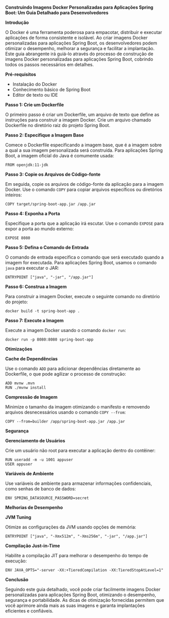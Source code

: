 **Construindo Imagens Docker Personalizadas para Aplicações Spring Boot: Um Guia Detalhado para Desenvolvedores**

**Introdução**

O Docker é uma ferramenta poderosa para empacotar, distribuir e executar aplicações de forma consistente e isolável. Ao criar imagens Docker personalizadas para aplicações Spring Boot, os desenvolvedores podem otimizar o desempenho, melhorar a segurança e facilitar a implantação. Este guia abrangente irá guiá-lo através do processo de construção de imagens Docker personalizadas para aplicações Spring Boot, cobrindo todos os passos necessários em detalhes.

**Pré-requisitos**

* Instalação do Docker
* Conhecimento básico de Spring Boot
* Editor de texto ou IDE

**Passo 1: Crie um Dockerfile**

O primeiro passo é criar um Dockerfile, um arquivo de texto que define as instruções para construir a imagem Docker. Crie um arquivo chamado Dockerfile no diretório raiz do projeto Spring Boot.

**Passo 2: Especifique a Imagem Base**

Comece o Dockerfile especificando a imagem base, que é a imagem sobre a qual a sua imagem personalizada será construída. Para aplicações Spring Boot, a imagem oficial do Java é comumente usada:

```
FROM openjdk:11-jdk
```

**Passo 3: Copie os Arquivos de Código-fonte**

Em seguida, copie os arquivos de código-fonte da aplicação para a imagem Docker. Use o comando `COPY` para copiar arquivos específicos ou diretórios inteiros:

```
COPY target/spring-boot-app.jar /app.jar
```

**Passo 4: Exponha a Porta**

Especifique a porta que a aplicação irá escutar. Use o comando `EXPOSE` para expor a porta ao mundo externo:

```
EXPOSE 8080
```

**Passo 5: Defina o Comando de Entrada**

O comando de entrada especifica o comando que será executado quando a imagem for executada. Para aplicações Spring Boot, usamos o comando `java` para executar o JAR:

```
ENTRYPOINT ["java", "-jar", "/app.jar"]
```

**Passo 6: Construa a Imagem**

Para construir a imagem Docker, execute o seguinte comando no diretório do projeto:

```
docker build -t spring-boot-app .
```

**Passo 7: Execute a Imagem**

Execute a imagem Docker usando o comando `docker run`:

```
docker run -p 8080:8080 spring-boot-app
```

**Otimizações**

**Cache de Dependências**

Use o comando `ADD` para adicionar dependências diretamente ao Dockerfile, o que pode agilizar o processo de construção:

```
ADD mvnw .mvn
RUN ./mvnw install
```

**Compressão de Imagem**

Minimize o tamanho da imagem otimizando o manifesto e removendo arquivos desnecessários usando o comando `COPY --from`:

```
COPY --from=builder /app/spring-boot-app.jar /app.jar
```

**Segurança**

**Gerenciamento de Usuários**

Crie um usuário não root para executar a aplicação dentro do contêiner:

```
RUN useradd -m -u 1001 appuser
USER appuser
```

**Variáveis de Ambiente**

Use variáveis de ambiente para armazenar informações confidenciais, como senhas de banco de dados:

```
ENV SPRING_DATASOURCE_PASSWORD=secret
```

**Melhorias de Desempenho**

**JVM Tuning**

Otimize as configurações da JVM usando opções de memória:

```
ENTRYPOINT ["java", "-Xmx512m", "-Xms256m", "-jar", "/app.jar"]
```

**Compilação Just-in-Time**

Habilite a compilação JIT para melhorar o desempenho do tempo de execução:

```
ENV JAVA_OPTS="-server -XX:+TieredCompilation -XX:TieredStopAtLevel=1"
```

**Conclusão**

Seguindo este guia detalhado, você pode criar facilmente imagens Docker personalizadas para aplicações Spring Boot, otimizando o desempenho, segurança e portabilidade. As dicas de otimização fornecidas permitem que você aprimore ainda mais as suas imagens e garanta implantações eficientes e confiáveis.